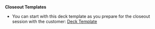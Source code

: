 **Closeout Templates**
- You can start with this deck template as you prepare for the closeout session with the customer: [Deck Template](https://microsoft.sharepoint.com/:p:/t/ASDIPRelease/EQP3eMK-UvFCjtuK-oSGbxIBBQNgkXbBjjyYMUBUteop7A?e=eAlNQV)
